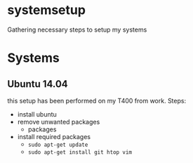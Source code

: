 # systemsetup
Gathering necessary steps to setup my systems

# Systems
## Ubuntu 14.04

this setup has been performed on my T400 from work.
Steps:

* install ubuntu
* remove unwanted packages
  * packages
* install required packages
  * `sudo apt-get update`
  * `sudo apt-get install git htop vim`


